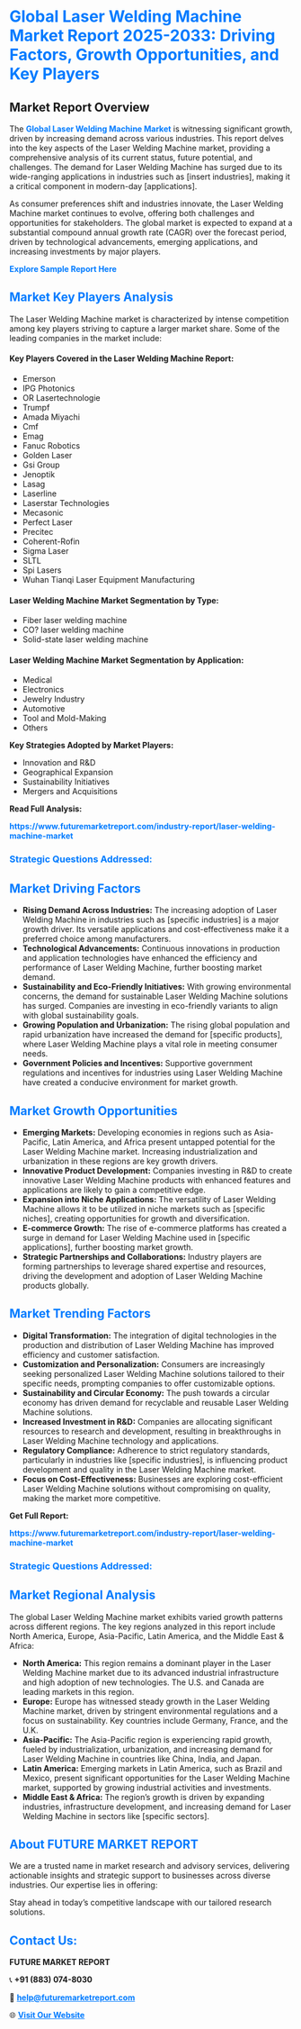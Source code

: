 <h1 style="color: #007BFF;">Global Laser Welding Machine Market Report 2025-2033: Driving Factors, Growth Opportunities, and Key Players</h1>

<section id="overview">
<h2>Market Report Overview</h2>
<p>The <a href="https://www.futuremarketreport.com/industry-report/laser-welding-machine-market" style="color: #007BFF; text-decoration: none;"><strong>Global Laser Welding Machine Market</strong></a> is witnessing significant growth, driven by increasing demand across various industries. This report delves into the key aspects of the Laser Welding Machine market, providing a comprehensive analysis of its current status, future potential, and challenges. The demand for Laser Welding Machine has surged due to its wide-ranging applications in industries such as [insert industries], making it a critical component in modern-day [applications].</p>
<p>As consumer preferences shift and industries innovate, the Laser Welding Machine market continues to evolve, offering both challenges and opportunities for stakeholders. The global market is expected to expand at a substantial compound annual growth rate (CAGR) over the forecast period, driven by technological advancements, emerging applications, and increasing investments by major players.</p>
</section>

<section id="overview">
<p><a href="https://www.futuremarketreport.com/request-sample/reportId=63528" style="color: #007BFF; text-decoration: none;"><strong>Explore Sample Report Here</strong></a></p>
</section>

<section id="key-players">
<h2 style="color: #007BFF;">Market Key Players Analysis</h2>
<p>The Laser Welding Machine market is characterized by intense competition among key players striving to capture a larger market share. Some of the leading companies in the market include:</p>
<h4>Key Players Covered in the Laser Welding Machine Report:</h4>
<ul><li>Emerson</li><li>IPG Photonics</li><li>OR Lasertechnologie</li><li>Trumpf</li><li>Amada Miyachi</li><li>Cmf</li><li>Emag</li><li>Fanuc Robotics</li><li>Golden Laser</li><li>Gsi Group</li><li>Jenoptik</li><li>Lasag</li><li>Laserline</li><li>Laserstar Technologies</li><li>Mecasonic</li><li>Perfect Laser</li><li>Precitec</li><li>Coherent-Rofin</li><li>Sigma Laser</li><li>SLTL</li><li>Spi Lasers</li><li>Wuhan Tianqi Laser Equipment Manufacturing</li></ul>
<h4>Laser Welding Machine Market Segmentation by Type:</h4>
<ul><li>Fiber laser welding machine</li><li>CO? laser welding machine</li><li>Solid-state laser welding machine</li></ul>

<h4>Laser Welding Machine Market Segmentation by Application:</h4>
<ul><li>Medical</li><li>Electronics</li><li>Jewelry Industry</li><li>Automotive</li><li>Tool and Mold-Making</li><li>Others</li></ul>
<p><strong>Key Strategies Adopted by Market Players:</strong></p>
<ul>
<li>Innovation and R&D</li>
<li>Geographical Expansion</li>
<li>Sustainability Initiatives</li>
<li>Mergers and Acquisitions</li>
</ul>
</section>

<section>
<p><strong>Read Full Analysis: </strong></p><a href="https://www.futuremarketreport.com/industry-report/laser-welding-machine-market" style="color: #007BFF; text-decoration: none;"><strong>https://www.futuremarketreport.com/industry-report/laser-welding-machine-market</strong></a>
<h3 style="color: #007BFF;">Strategic Questions Addressed:</h3>
</section>

<section id="driving-factors">
<h2 style="color: #007BFF;">Market Driving Factors</h2>
<ul>
<li><strong>Rising Demand Across Industries:</strong> The increasing adoption of Laser Welding Machine in industries such as [specific industries] is a major growth driver. Its versatile applications and cost-effectiveness make it a preferred choice among manufacturers.</li>
<li><strong>Technological Advancements:</strong> Continuous innovations in production and application technologies have enhanced the efficiency and performance of Laser Welding Machine, further boosting market demand.</li>
<li><strong>Sustainability and Eco-Friendly Initiatives:</strong> With growing environmental concerns, the demand for sustainable Laser Welding Machine solutions has surged. Companies are investing in eco-friendly variants to align with global sustainability goals.</li>
<li><strong>Growing Population and Urbanization:</strong> The rising global population and rapid urbanization have increased the demand for [specific products], where Laser Welding Machine plays a vital role in meeting consumer needs.</li>
<li><strong>Government Policies and Incentives:</strong> Supportive government regulations and incentives for industries using Laser Welding Machine have created a conducive environment for market growth.</li>
</ul>
</section>

<section id="growth-opportunities">
<h2 style="color: #007BFF;">Market Growth Opportunities</h2>
<ul>
<li><strong>Emerging Markets:</strong> Developing economies in regions such as Asia-Pacific, Latin America, and Africa present untapped potential for the Laser Welding Machine market. Increasing industrialization and urbanization in these regions are key growth drivers.</li>
<li><strong>Innovative Product Development:</strong> Companies investing in R&D to create innovative Laser Welding Machine products with enhanced features and applications are likely to gain a competitive edge.</li>
<li><strong>Expansion into Niche Applications:</strong> The versatility of Laser Welding Machine allows it to be utilized in niche markets such as [specific niches], creating opportunities for growth and diversification.</li>
<li><strong>E-commerce Growth:</strong> The rise of e-commerce platforms has created a surge in demand for Laser Welding Machine used in [specific applications], further boosting market growth.</li>
<li><strong>Strategic Partnerships and Collaborations:</strong> Industry players are forming partnerships to leverage shared expertise and resources, driving the development and adoption of Laser Welding Machine products globally.</li>
</ul>
</section>

<section id="trending-factors">
<h2 style="color: #007BFF;">Market Trending Factors</h2>
<ul>
<li><strong>Digital Transformation:</strong> The integration of digital technologies in the production and distribution of Laser Welding Machine has improved efficiency and customer satisfaction.</li>
<li><strong>Customization and Personalization:</strong> Consumers are increasingly seeking personalized Laser Welding Machine solutions tailored to their specific needs, prompting companies to offer customizable options.</li>
<li><strong>Sustainability and Circular Economy:</strong> The push towards a circular economy has driven demand for recyclable and reusable Laser Welding Machine solutions.</li>
<li><strong>Increased Investment in R&D:</strong> Companies are allocating significant resources to research and development, resulting in breakthroughs in Laser Welding Machine technology and applications.</li>
<li><strong>Regulatory Compliance:</strong> Adherence to strict regulatory standards, particularly in industries like [specific industries], is influencing product development and quality in the Laser Welding Machine market.</li>
<li><strong>Focus on Cost-Effectiveness:</strong> Businesses are exploring cost-efficient Laser Welding Machine solutions without compromising on quality, making the market more competitive.</li>
</ul>
</section>

<section>
<p><strong>Get Full Report: </strong></p><a href="https://www.futuremarketreport.com/industry-report/laser-welding-machine-market" style="color: #007BFF; text-decoration: none;"><strong>https://www.futuremarketreport.com/industry-report/laser-welding-machine-market</strong></a>
<h3 style="color: #007BFF;">Strategic Questions Addressed:</h3>
</section>


<section id="regional-analysis">
<h2 style="color: #007BFF;">Market Regional Analysis</h2>
<p>The global Laser Welding Machine market exhibits varied growth patterns across different regions. The key regions analyzed in this report include North America, Europe, Asia-Pacific, Latin America, and the Middle East & Africa:</p>
<ul>
<li><strong>North America:</strong> This region remains a dominant player in the Laser Welding Machine market due to its advanced industrial infrastructure and high adoption of new technologies. The U.S. and Canada are leading markets in this region.</li>
<li><strong>Europe:</strong> Europe has witnessed steady growth in the Laser Welding Machine market, driven by stringent environmental regulations and a focus on sustainability. Key countries include Germany, France, and the U.K.</li>
<li><strong>Asia-Pacific:</strong> The Asia-Pacific region is experiencing rapid growth, fueled by industrialization, urbanization, and increasing demand for Laser Welding Machine in countries like China, India, and Japan.</li>
<li><strong>Latin America:</strong> Emerging markets in Latin America, such as Brazil and Mexico, present significant opportunities for the Laser Welding Machine market, supported by growing industrial activities and investments.</li>
<li><strong>Middle East & Africa:</strong> The region’s growth is driven by expanding industries, infrastructure development, and increasing demand for Laser Welding Machine in sectors like [specific sectors].</li>
</ul>
</section>

<footer>
<h2 style="color: #007BFF;">About FUTURE MARKET REPORT</h2>
<p>We are a trusted name in market research and advisory services, delivering actionable insights and strategic support to businesses across diverse industries. Our expertise lies in offering:</p>

<p>Stay ahead in today’s competitive landscape with our tailored research solutions.</p>

<h2 style="color: #007BFF;">Contact Us:</h2>
<p><strong>FUTURE MARKET REPORT</strong></p>
<p>📞 <strong>+91 (883) 074-8030</strong></p>
<p>📧 <strong><a href="mailto:help@futuremarketreport.com" style="color: #007BFF;">help@futuremarketreport.com</a></strong></p>
<p>🌐 <strong><a href="https://www.futuremarketreport.com/" style="color: #007BFF;">Visit Our Website</a></strong></p>
</footer>